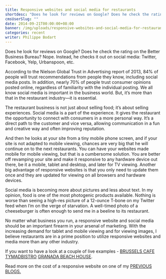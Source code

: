 ```yaml
---
title: Responsive websites and social media for restaurants
shortdesc: "Does he look for reviews on Google? Does he check the rating on the Better Business Bureau? Nope. Instead, he checks it out on social media: Twitter, Facebook, Yelp, Urbanspoon, etc."
cmsUserSlug: ""
date: 2014-09-21T00:00:00+08:00
banner: /img/uploads/responsive-websites-and-social-media-for-restaurants.jpg
categories: recent
writer: Philippe Bodart
---
```


Does he look for reviews on Google? Does he check the rating on the Better Business Bureau? Nope. Instead, he checks it out on social media: Twitter, Facebook, Yelp, Urbanspoon, etc.

According to the Nielson Global Trust in Advertising report of 2013, 84% of people will trust recommendations from people they know, including social media posts. In addition, nearly 70% of people trust consumer opinions posted online, regardless of familiarity with the individual posting. We all know social media is important in the business world. But, it’s more than that in the restaurant industry—it is essential.

The restaurant business is not just about selling food; it’s about selling experiences. Social media is a part of the experience. It gives the restaurant the opportunity to connect with consumers in a more personal way. It’s a direct path to the customer and vice versa, allowing communication in a fun and creative way and often improving reputation.

And then he looks at your site from a tiny mobile phone screen, and if your site is not adapted to mobile viewing, chances are very big that he will continue on to the next restaurants. You can have your websites made mobile for mobile viewing, but that is a cumbersome solution. You are better off revamping your site and make it responsive to any hardware device out there, be it a mobile, tablet and desktop, and later for TV viewing. Another big advantage of responsive websites is that you only need to update them once and they are updated for viewing on all browsers and hardware devices.

Social media is becoming more about pictures and less about text. In my opinion, food is one of the most photogenic products available. Nothing is worse than seeing a high-res picture of a 12-ounce T-bone on my Twitter feed when I’m on the verge of starvation. A well-timed photo of a cheeseburger is often enough to send me in a beeline to its restaurant.

No matter what business you run, a responsive website and social media should be an important firearm in your arsenal of marketing. With the increasing demand for tablet and mobile viewing and for viewing images, I believe restaurants are in a prime position to utilize responsive websites and media more than any other industry.

If you want to have a look at a couple of live examples - [BRUSSELS CAFE](http://brusselscafe.asia/) [TYMADBISTRO](http://tymadbistro.asia/) [GRANADA BEACH HOUSE](http://granadabeachph.com/).

Read more on the cost of a responsive website on one of my [PREVIOUS BLOGS.](/posts/cost-of-a-responsive-web-design.html)

  